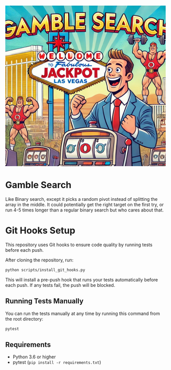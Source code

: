 ![Gamble Search Image](docs/gamble_search.png)

# Gamble Search
Like Binary search, except it picks a random pivot instead of splitting the array in the middle. It could potentially get the right target on the first try, or run 4-5 times longer than a regular binary search but who cares about that.

# Git Hooks Setup

This repository uses Git hooks to ensure code quality by running tests before each push.

After cloning the repository, run:
```bash
python scripts/install_git_hooks.py
```

This will install a pre-push hook that runs your tests automatically before each push. If any tests fail, the push will be blocked.

## Running Tests Manually

You can run the tests manually at any time by running this command from the root directory:
```bash
pytest
```

## Requirements

- Python 3.6 or higher
- pytest (`pip install -r requirements.txt`)
